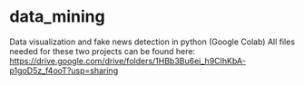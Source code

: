 # data_mining
Data visualization and fake news detection in python (Google Colab)
All files needed for these two projects can be found here: https://drive.google.com/drive/folders/1HBb3Bu6ei_h9CIhKbA-p1goD5z_f4ooT?usp=sharing

